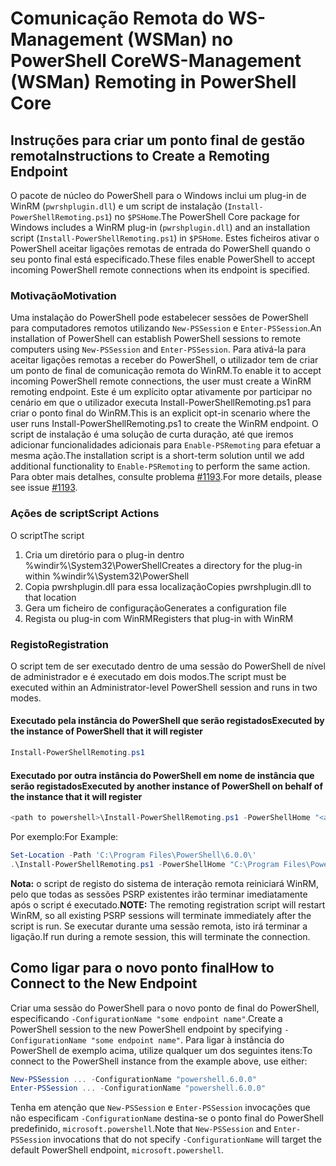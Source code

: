 # <a name="ws-management-wsman-remoting-in-powershell-core"></a><span data-ttu-id="371b3-101">Comunicação Remota do WS-Management (WSMan) no PowerShell Core</span><span class="sxs-lookup"><span data-stu-id="371b3-101">WS-Management (WSMan) Remoting in PowerShell Core</span></span>

## <a name="instructions-to-create-a-remoting-endpoint"></a><span data-ttu-id="371b3-102">Instruções para criar um ponto final de gestão remota</span><span class="sxs-lookup"><span data-stu-id="371b3-102">Instructions to Create a Remoting Endpoint</span></span>

<span data-ttu-id="371b3-103">O pacote de núcleo do PowerShell para o Windows inclui um plug-in de WinRM (`pwrshplugin.dll`) e um script de instalação (`Install-PowerShellRemoting.ps1`) no `$PSHome`.</span><span class="sxs-lookup"><span data-stu-id="371b3-103">The PowerShell Core package for Windows includes a WinRM plug-in (`pwrshplugin.dll`) and an installation script (`Install-PowerShellRemoting.ps1`) in `$PSHome`.</span></span>
<span data-ttu-id="371b3-104">Estes ficheiros ativar o PowerShell aceitar ligações remotas de entrada do PowerShell quando o seu ponto final está especificado.</span><span class="sxs-lookup"><span data-stu-id="371b3-104">These files enable PowerShell to accept incoming PowerShell remote connections when its endpoint is specified.</span></span>

### <a name="motivation"></a><span data-ttu-id="371b3-105">Motivação</span><span class="sxs-lookup"><span data-stu-id="371b3-105">Motivation</span></span>

<span data-ttu-id="371b3-106">Uma instalação do PowerShell pode estabelecer sessões de PowerShell para computadores remotos utilizando `New-PSSession` e `Enter-PSSession`.</span><span class="sxs-lookup"><span data-stu-id="371b3-106">An installation of PowerShell can establish PowerShell sessions to remote computers using `New-PSSession` and `Enter-PSSession`.</span></span>
<span data-ttu-id="371b3-107">Para ativá-la para aceitar ligações remotas a receber do PowerShell, o utilizador tem de criar um ponto de final de comunicação remota do WinRM.</span><span class="sxs-lookup"><span data-stu-id="371b3-107">To enable it to accept incoming PowerShell remote connections, the user must create a WinRM remoting endpoint.</span></span>
<span data-ttu-id="371b3-108">Este é um explícito optar ativamente por participar no cenário em que o utilizador executa Install-PowerShellRemoting.ps1 para criar o ponto final do WinRM.</span><span class="sxs-lookup"><span data-stu-id="371b3-108">This is an explicit opt-in scenario where the user runs Install-PowerShellRemoting.ps1 to create the WinRM endpoint.</span></span>
<span data-ttu-id="371b3-109">O script de instalação é uma solução de curta duração, até que iremos adicionar funcionalidades adicionais para `Enable-PSRemoting` para efetuar a mesma ação.</span><span class="sxs-lookup"><span data-stu-id="371b3-109">The installation script is a short-term solution until we add additional functionality to `Enable-PSRemoting` to perform the same action.</span></span>
<span data-ttu-id="371b3-110">Para obter mais detalhes, consulte problema [#1193](https://github.com/PowerShell/PowerShell/issues/1193).</span><span class="sxs-lookup"><span data-stu-id="371b3-110">For more details, please see issue [#1193](https://github.com/PowerShell/PowerShell/issues/1193).</span></span>

### <a name="script-actions"></a><span data-ttu-id="371b3-111">Ações de script</span><span class="sxs-lookup"><span data-stu-id="371b3-111">Script Actions</span></span>

<span data-ttu-id="371b3-112">O script</span><span class="sxs-lookup"><span data-stu-id="371b3-112">The script</span></span>

1. <span data-ttu-id="371b3-113">Cria um diretório para o plug-in dentro %windir%\System32\PowerShell</span><span class="sxs-lookup"><span data-stu-id="371b3-113">Creates a directory for the plug-in within %windir%\System32\PowerShell</span></span>
1. <span data-ttu-id="371b3-114">Copia pwrshplugin.dll para essa localização</span><span class="sxs-lookup"><span data-stu-id="371b3-114">Copies pwrshplugin.dll to that location</span></span>
1. <span data-ttu-id="371b3-115">Gera um ficheiro de configuração</span><span class="sxs-lookup"><span data-stu-id="371b3-115">Generates a configuration file</span></span>
1. <span data-ttu-id="371b3-116">Regista ou plug-in com WinRM</span><span class="sxs-lookup"><span data-stu-id="371b3-116">Registers that plug-in with WinRM</span></span>

### <a name="registration"></a><span data-ttu-id="371b3-117">Registo</span><span class="sxs-lookup"><span data-stu-id="371b3-117">Registration</span></span>

<span data-ttu-id="371b3-118">O script tem de ser executado dentro de uma sessão do PowerShell de nível de administrador e é executado em dois modos.</span><span class="sxs-lookup"><span data-stu-id="371b3-118">The script must be executed within an Administrator-level PowerShell session and runs in two modes.</span></span>

#### <a name="executed-by-the-instance-of-powershell-that-it-will-register"></a><span data-ttu-id="371b3-119">Executado pela instância do PowerShell que serão registados</span><span class="sxs-lookup"><span data-stu-id="371b3-119">Executed by the instance of PowerShell that it will register</span></span>

```powershell
Install-PowerShellRemoting.ps1
```

#### <a name="executed-by-another-instance-of-powershell-on-behalf-of-the-instance-that-it-will-register"></a><span data-ttu-id="371b3-120">Executado por outra instância do PowerShell em nome de instância que serão registados</span><span class="sxs-lookup"><span data-stu-id="371b3-120">Executed by another instance of PowerShell on behalf of the instance that it will register</span></span>

```powershell
<path to powershell>\Install-PowerShellRemoting.ps1 -PowerShellHome "<absolute path to the instance's $PSHOME>"
```

<span data-ttu-id="371b3-121">Por exemplo:</span><span class="sxs-lookup"><span data-stu-id="371b3-121">For Example:</span></span>

```powershell
Set-Location -Path 'C:\Program Files\PowerShell\6.0.0\'
.\Install-PowerShellRemoting.ps1 -PowerShellHome "C:\Program Files\PowerShell\6.0.0\"
```

<span data-ttu-id="371b3-122">**Nota:** o script de registo do sistema de interação remota reiniciará WinRM, pelo que todas as sessões PSRP existentes irão terminar imediatamente após o script é executado.</span><span class="sxs-lookup"><span data-stu-id="371b3-122">**NOTE:** The remoting registration script will restart WinRM, so all existing PSRP sessions will terminate immediately after the script is run.</span></span> <span data-ttu-id="371b3-123">Se executar durante uma sessão remota, isto irá terminar a ligação.</span><span class="sxs-lookup"><span data-stu-id="371b3-123">If run during a remote session, this will terminate the connection.</span></span>

## <a name="how-to-connect-to-the-new-endpoint"></a><span data-ttu-id="371b3-124">Como ligar para o novo ponto final</span><span class="sxs-lookup"><span data-stu-id="371b3-124">How to Connect to the New Endpoint</span></span>

<span data-ttu-id="371b3-125">Criar uma sessão do PowerShell para o novo ponto de final do PowerShell, especificando `-ConfigurationName "some endpoint name"`.</span><span class="sxs-lookup"><span data-stu-id="371b3-125">Create a PowerShell session to the new PowerShell endpoint by specifying `-ConfigurationName "some endpoint name"`.</span></span> <span data-ttu-id="371b3-126">Para ligar à instância do PowerShell de exemplo acima, utilize qualquer um dos seguintes itens:</span><span class="sxs-lookup"><span data-stu-id="371b3-126">To connect to the PowerShell instance from the example above, use either:</span></span>

```powershell
New-PSSession ... -ConfigurationName "powershell.6.0.0"
Enter-PSSession ... -ConfigurationName "powershell.6.0.0"
```

<span data-ttu-id="371b3-127">Tenha em atenção que `New-PSSession` e `Enter-PSSession` invocações que não especificam `-ConfigurationName` destina-se o ponto final do PowerShell predefinido, `microsoft.powershell`.</span><span class="sxs-lookup"><span data-stu-id="371b3-127">Note that `New-PSSession` and `Enter-PSSession` invocations that do not specify `-ConfigurationName` will target the default PowerShell endpoint, `microsoft.powershell`.</span></span>